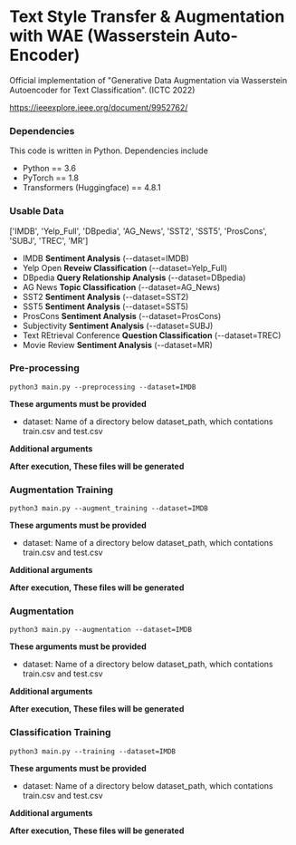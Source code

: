 # Text Style Transfer & Augmentation with WAE (Wasserstein Auto-Encoder)

Official implementation of "Generative Data Augmentation via Wasserstein Autoencoder for Text Classification". (ICTC 2022)

https://ieeexplore.ieee.org/document/9952762/

### Dependencies

This code is written in Python. Dependencies include

* Python == 3.6
* PyTorch == 1.8
* Transformers (Huggingface) == 4.8.1

### Usable Data
['IMDB', 'Yelp_Full', 'DBpedia', 'AG_News', 'SST2', 'SST5', 'ProsCons', 'SUBJ', 'TREC', 'MR']
* IMDB **Sentiment Analysis** (--dataset=IMDB)
* Yelp Open **Reveiw Classification** (--dataset=Yelp_Full)
* DBpedia **Query Relationship Analysis** (--dataset=DBpedia)
* AG News **Topic Classification** (--dataset=AG_News)
* SST2 **Sentiment Analysis** (--dataset=SST2)
* SST5 **Sentiment Analysis** (--dataset=SST5)
* ProsCons **Sentiment Analysis** (--dataset=ProsCons)
* Subjectivity **Sentiment Analysis** (--dataset=SUBJ)
* Text REtrieval Conference **Question Classification** (--dataset=TREC)
* Movie Review **Sentiment Analysis** (--dataset=MR)

### Pre-processing

```
python3 main.py --preprocessing --dataset=IMDB
```

**These arguments must be provided**
- dataset: Name of a directory below dataset_path, which contations train.csv and test.csv

**Additional arguments**


**After execution, These files will be generated**


### Augmentation Training

```
python3 main.py --augment_training --dataset=IMDB
```

**These arguments must be provided**
- dataset: Name of a directory below dataset_path, which contations train.csv and test.csv

**Additional arguments**


**After execution, These files will be generated**

### Augmentation

```
python3 main.py --augmentation --dataset=IMDB
```

**These arguments must be provided**
- dataset: Name of a directory below dataset_path, which contations train.csv and test.csv

**Additional arguments**


**After execution, These files will be generated**

### Classification Training

```
python3 main.py --training --dataset=IMDB
```

**These arguments must be provided**
- dataset: Name of a directory below dataset_path, which contations train.csv and test.csv

**Additional arguments**


**After execution, These files will be generated**